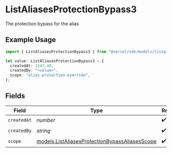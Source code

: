 # ListAliasesProtectionBypass3

The protection bypass for the alias

## Example Usage

```typescript
import { ListAliasesProtectionBypass3 } from "@vercel/sdk/models/listaliasesop.js";

let value: ListAliasesProtectionBypass3 = {
  createdAt: 1247.40,
  createdBy: "<value>",
  scope: "alias-protection-override",
};
```

## Fields

| Field                                                                                                  | Type                                                                                                   | Required                                                                                               | Description                                                                                            |
| ------------------------------------------------------------------------------------------------------ | ------------------------------------------------------------------------------------------------------ | ------------------------------------------------------------------------------------------------------ | ------------------------------------------------------------------------------------------------------ |
| `createdAt`                                                                                            | *number*                                                                                               | :heavy_check_mark:                                                                                     | N/A                                                                                                    |
| `createdBy`                                                                                            | *string*                                                                                               | :heavy_check_mark:                                                                                     | N/A                                                                                                    |
| `scope`                                                                                                | [models.ListAliasesProtectionBypassAliasesScope](../models/listaliasesprotectionbypassaliasesscope.md) | :heavy_check_mark:                                                                                     | N/A                                                                                                    |